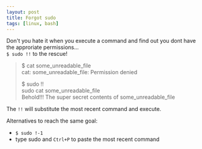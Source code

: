 ```yaml
---
layout: post
title: Forgot sudo
tags: [linux, bash]
---
```


Don't you hate it when you execute a command and find out you dont have the approriate permissions...  
`$ sudo !!` to the rescue!

> $ cat some_unreadable_file  
> cat: some_unreadable_file: Permission denied  
>  
> $ sudo !!  
> sudo cat some_unreadable_file  
> Behold!!! The super secret contents of some_unreadable_file

The `!!` will substitute the most recent command and execute.

Alternatives to reach the same goal:  
- `$ sudo !-1`  
- type sudo and `Ctrl+P` to paste the most recent command
